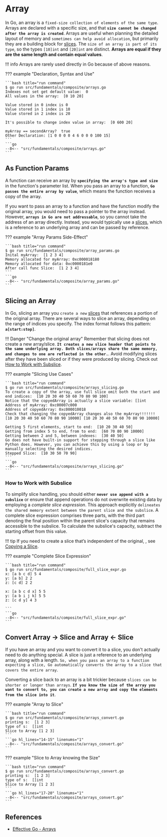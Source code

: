 # Array

In Go, an array is a `fixed-size collection of elements of the same type`. Arrays are declared with a specific size, and that **`size cannot be changed after the array is created`**. Arrays are useful when planning the detailed layout of memory and `sometimes can help avoid allocation`, but primarily they are a building block for [slices](../vars.md#slices). The `size of an array is part of its type`, so the types `[10]int` and `[20]int` are distinct. **Arrays are equal if they are the same length and contain equal values**.

!!! info
    Arrays are rarely used directly in Go because of above reasons.

??? example "Declaration, Syntax and Use"

    ```bash title="run command"
    $ go run src/fundamentals/composite/arrays.go
    Indexes not set get default value:  0
    All values in the array:  [0 10 20]

    Value stored in 0 index is 0
    Value stored in 1 index is 10
    Value stored in 2 index is 20

    It's possible to change index value in array:  [0 600 20]

    myArray == secondArray?  true
    Other Declaration: [1 0 0 0 0 4 6 0 0 0 100 15]
    ```
    ```go
    --8<-- "src/fundamentals/composite/arrays.go"
    ```

## As Function Params

A function can receive an array by **`specifying the array's type and size`** in the function's parameter list. When you pass an array to a function, **`Go passes the entire array by value`**, which means the function receives a copy of the array.

If you want to pass an array to a function and have the function modify the original array, you would need to pass a pointer to the array instead. However, **`arrays in Go are not addressable`**, so you cannot take the address of an array directly. Instead, you would typically use a [slices](../vars.md#slices), which is a reference to an underlying array and can be passed by reference.

??? example "Array Params Side-Effect"

    ```bash title="run command"
    $ go run src/fundamentals/composite/array_params.go
    Inital myArray:  [1 2 3 4]
    Memory allocated for myArray: 0xc000018180
    Memory allocated for data: 0xc0000181e0
    After call func Slice:  [1 2 3 4]
    ```
    ```go
    --8<-- "src/fundamentals/composite/array_params.go"
    ```

## Slicing an Array

In Go, slicing an array you `create a new` [slices](../vars.md#slices) that references a portion of the original array. There are several ways to slice an array, depending on the range of indices you specify. The index format follows this pattern: **`a[start:stop]`**.

!!! Danger "Change the original array"
    Remember that slicing does not create a new array/slice. **`It creates a new slice header that points to the same underlying array. Both slices/arrays share the same memory, and changes to one are reflected in the other.`**. Avoid modifying slices after they have been sliced or if they were produced by slicing. Check out [How to Work with Subslice](#how-to-work-with-subslice).

??? example "Slicing Use Cases"

    ```bash title="run command"
    $ go run src/fundamentals/composite/arrays_slicing.go
    To create a copy of the array, use full slice omit both the start and end indices:  [10 20 30 40 50 60 70 80 90 100]
    Notice that the copyedArray is actually a slice variable: []int
    Address of myArray: 0xc00007c000
    Address of copyedArray: 0xc000010018
    Check that changing the copyedArray changes also the myArray!!!!!!! [10 20 30 40 50 60 70 80 90 10000] [10 20 30 40 50 60 70 80 90 10000]

    Getting 5 first elements, start to end:  [10 20 30 40 50]
    Getting from index 5 to end, from to end:  [60 70 80 90 10000]
    Getting between 2 and 5, between indexes:  [30 40 50]
    Go does not have built-in support for stepping through a slice like Python does. However, you can achieve this by using a loop or by manually selecting the desired indices.
    Stepped Slice:  [10 30 50 70 90]
    ```
    ```go
    --8<-- "src/fundamentals/composite/arrays_slicing.go"
    ```

### How to Work with Subslice

To simplify slice handling, you should either **`never use append with a subslice`** or ensure that append operations do not overwrite existing data by employing a *complete slice expression*. This approach explicitly `delineates the shared memory extent between the parent slice and the subslice`. A complete slice expression comprises three parts, with the third part denoting the final position within the parent slice's capacity that remains accessible to the subslice. To calculate the subslice's capacity, subtract the starting offset from this value.

!!! tip
    If you need to create a slice that’s independent of the original, , see [Copying a Slice](slice.md#copying-a-slice).

??? example "Complete Slice Expression"

    ```bash title="run command"
    $ go run src/fundamentals/composite/full_slice_expr.go
    x: [a b c d] 5 4
    y: [a b] 2 2
    z: [c d] 2 2

    x: [a b c d x] 5 5
    y: [a b i j k] 5 5
    z: [c d y] 4 3

    ```
    ```go
    --8<-- "src/fundamentals/composite/full_slice_expr.go"
    ```

## Convert Array -> Slice and Array <- Slice

If you have an array and you want to convert it to a slice, you don't actually need to do anything special. A slice is just a reference to an underlying array, along with a length. `So, when you pass an array to a function expecting a slice, Go automatically converts the array to a slice that covers the entire array`.

Converting a slice back to an array is a bit trickier because `slices can be shorter or longer than arrays`. **`If you know the size of the array you want to convert to, you can create a new array and copy the elements from the slice into it`**.

??? example "Array to Slice"

    ```bash title="run command"
    $ go run src/fundamentals/composite/arrays_convert.go
    printing s:  [1 2 3]
    type of s:  []int
    Slice to Array [1 2 3]
    ```
    ```go hl_lines="14-15" linenums="1"
    --8<-- "src/fundamentals/composite/arrays_convert.go"
    ```

??? example "Slice to Array knowing the Size"

    ```bash title="run command"
    $ go run src/fundamentals/composite/arrays_convert.go
    printing s:  [1 2 3]
    type of s:  []int
    Slice to Array [1 2 3]
    ```
    ```go hl_lines="17-20" linenums="1"
    --8<-- "src/fundamentals/composite/arrays_convert.go"
    ```

## References

- [Effective Go - Arrays](https://go.dev/doc/effective_go#arrays)
